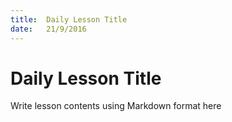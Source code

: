 ```yaml
---
title:  Daily Lesson Title
date:   21/9/2016
---
```


# Daily Lesson Title

Write lesson contents using Markdown format here